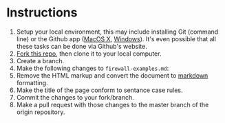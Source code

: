 # Instructions

1. Setup your local environment, this may include installing Git (command line) or the Github app ([MacOS X](https://mac.github.com), [Windows](https://windows.github.com)). It's even possible that all these tasks can be done via Github's website.
1. [Fork this repo](https://guides.github.com/activities/forking/), then clone it to your local computer.
1. Create a branch.
1. Make the following changes to `firewall-examples.md`:
  1. Remove the HTML markup and convert the document to [markdown](https://help.github.com/articles/markdown-basics/) formatting.
  1. Make the title of the page conform to sentance case rules.
1. Commit the changes to your fork/branch.
1. Make a pull request with those changes to the master branch of the origin repository.
